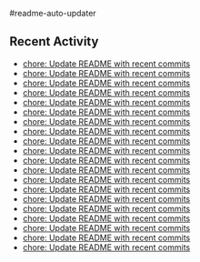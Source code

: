 #readme-auto-updater

## Recent Activity
<!-- LATEST_COMMITS:START -->
- [chore: Update README with recent commits](https://github.com/NEO1717/readme-auto-updater/commit/9213fb3df8167e8fbbf3ef915c2d9681bccb5030)
- [chore: Update README with recent commits](https://github.com/NEO1717/readme-auto-updater/commit/4a8973c1d00d9544870cc2332d2977803cee5931)
- [chore: Update README with recent commits](https://github.com/NEO1717/readme-auto-updater/commit/8ed1056090751bd93e11034b54632bc559d3f2ad)
- [chore: Update README with recent commits](https://github.com/NEO1717/readme-auto-updater/commit/85019956f1494f63ae1618110f3e6956643d8103)
- [chore: Update README with recent commits](https://github.com/NEO1717/readme-auto-updater/commit/0be79a5d213dcf46ab03cdcd6b56b856618e0d06)
- [chore: Update README with recent commits](https://github.com/NEO1717/readme-auto-updater/commit/0bf4b7ffc8f2e847a52c95083fbf0483a9f65b35)
- [chore: Update README with recent commits](https://github.com/NEO1717/readme-auto-updater/commit/44e73c3aae0b705525405729b30478b5864fded1)
- [chore: Update README with recent commits](https://github.com/NEO1717/readme-auto-updater/commit/c2725f2d1742cf27e50e954d79c3870ea107e421)
- [chore: Update README with recent commits](https://github.com/NEO1717/readme-auto-updater/commit/7625c42dee95532cf92f86345f557be7b9af5b07)
- [chore: Update README with recent commits](https://github.com/NEO1717/readme-auto-updater/commit/c126252b5c0bd83e3cf6d2fd6abf4d769fe732d8)
- [chore: Update README with recent commits](https://github.com/NEO1717/readme-auto-updater/commit/9dd1b3db890faaecc0abec17b363a013155554c8)
- [chore: Update README with recent commits](https://github.com/NEO1717/readme-auto-updater/commit/d03d5da24326210eefdc1e96f9bef1773c070533)
- [chore: Update README with recent commits](https://github.com/NEO1717/readme-auto-updater/commit/81671603d1eb57c5bf37d83f37875c365dc58399)
- [chore: Update README with recent commits](https://github.com/NEO1717/readme-auto-updater/commit/08c901fe6c93ac12fafc20b98f96f879410e0db9)
- [chore: Update README with recent commits](https://github.com/NEO1717/readme-auto-updater/commit/0f5445507d6ad2eb93faa2ceea094d69eef35be7)
- [chore: Update README with recent commits](https://github.com/NEO1717/readme-auto-updater/commit/e71c351bd0df8a3edc6f218707b66669df7e0283)
- [chore: Update README with recent commits](https://github.com/NEO1717/readme-auto-updater/commit/d84c7e90a7adc71708ca0bba0242440f29ba5a24)
- [chore: Update README with recent commits](https://github.com/NEO1717/readme-auto-updater/commit/48d49663a901877ba919985de39045cc98b9ff1c)
- [chore: Update README with recent commits](https://github.com/NEO1717/readme-auto-updater/commit/39c651923b92c39ecb81b69a6267cdfd699d3cab)
- [chore: Update README with recent commits](https://github.com/NEO1717/readme-auto-updater/commit/10cdf3c8daf9a982dacc58802b2e8fac67d2c106)
<!-- LATEST_COMMITS:END -->

